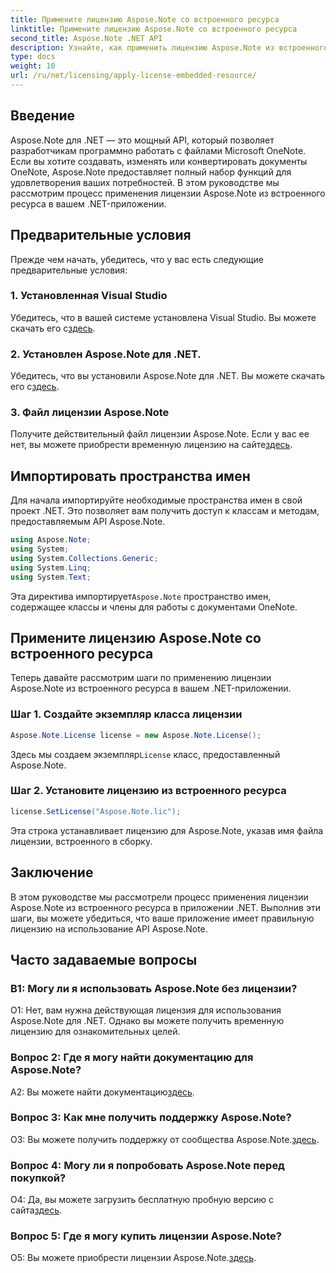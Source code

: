 ```yaml
---
title: Примените лицензию Aspose.Note со встроенного ресурса
linktitle: Примените лицензию Aspose.Note со встроенного ресурса
second_title: Aspose.Note .NET API
description: Узнайте, как применить лицензию Aspose.Note из встроенного ресурса в ваше .NET-приложение. Следуйте нашему пошаговому руководству для бесшовной интеграции.
type: docs
weight: 10
url: /ru/net/licensing/apply-license-embedded-resource/
---
```

## Введение

Aspose.Note для .NET — это мощный API, который позволяет разработчикам программно работать с файлами Microsoft OneNote. Если вы хотите создавать, изменять или конвертировать документы OneNote, Aspose.Note предоставляет полный набор функций для удовлетворения ваших потребностей. В этом руководстве мы рассмотрим процесс применения лицензии Aspose.Note из встроенного ресурса в вашем .NET-приложении.

## Предварительные условия

Прежде чем начать, убедитесь, что у вас есть следующие предварительные условия:

### 1. Установленная Visual Studio

Убедитесь, что в вашей системе установлена Visual Studio. Вы можете скачать его с[здесь](https://visualstudio.microsoft.com/).

### 2. Установлен Aspose.Note для .NET.

 Убедитесь, что вы установили Aspose.Note для .NET. Вы можете скачать его с[здесь](https://releases.aspose.com/note/net/).

### 3. Файл лицензии Aspose.Note

 Получите действительный файл лицензии Aspose.Note. Если у вас ее нет, вы можете приобрести временную лицензию на сайте[здесь](https://purchase.aspose.com/temporary-license/).

## Импортировать пространства имен

Для начала импортируйте необходимые пространства имен в свой проект .NET. Это позволяет вам получить доступ к классам и методам, предоставляемым API Aspose.Note.

```csharp
using Aspose.Note;
using System;
using System.Collections.Generic;
using System.Linq;
using System.Text;
```

 Эта директива импортирует`Aspose.Note` пространство имен, содержащее классы и члены для работы с документами OneNote.

## Примените лицензию Aspose.Note со встроенного ресурса

Теперь давайте рассмотрим шаги по применению лицензии Aspose.Note из встроенного ресурса в вашем .NET-приложении.

### Шаг 1. Создайте экземпляр класса лицензии

```csharp
Aspose.Note.License license = new Aspose.Note.License();
```

 Здесь мы создаем экземпляр`License` класс, предоставленный Aspose.Note.

### Шаг 2. Установите лицензию из встроенного ресурса

```csharp
license.SetLicense("Aspose.Note.lic");
```

Эта строка устанавливает лицензию для Aspose.Note, указав имя файла лицензии, встроенного в сборку.

## Заключение

В этом руководстве мы рассмотрели процесс применения лицензии Aspose.Note из встроенного ресурса в приложении .NET. Выполнив эти шаги, вы можете убедиться, что ваше приложение имеет правильную лицензию на использование API Aspose.Note.

## Часто задаваемые вопросы

### В1: Могу ли я использовать Aspose.Note без лицензии?

О1: Нет, вам нужна действующая лицензия для использования Aspose.Note для .NET. Однако вы можете получить временную лицензию для ознакомительных целей.

### Вопрос 2: Где я могу найти документацию для Aspose.Note?

 A2: Вы можете найти документацию[здесь](https://reference.aspose.com/note/net/).

### Вопрос 3: Как мне получить поддержку Aspose.Note?

 О3: Вы можете получить поддержку от сообщества Aspose.Note.[здесь](https://forum.aspose.com/c/note/28).

### Вопрос 4: Могу ли я попробовать Aspose.Note перед покупкой?

 О4: Да, вы можете загрузить бесплатную пробную версию с сайта[здесь](https://releases.aspose.com/).

### Вопрос 5: Где я могу купить лицензии Aspose.Note?

 О5: Вы можете приобрести лицензии Aspose.Note.[здесь](https://purchase.aspose.com/buy).
